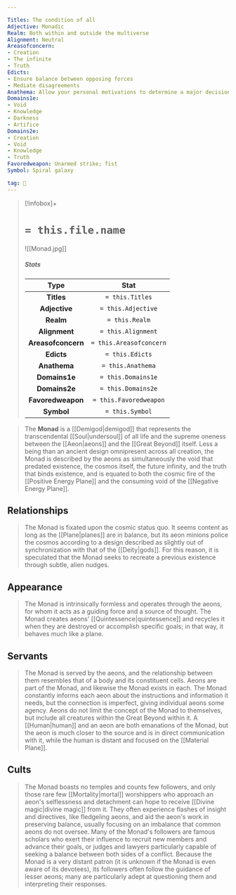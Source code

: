 ```yaml
---

Titles: The condition of all
Adjective: Monadic
Realm: Both within and outside the multiverse
Alignment: Neutral
Areasofconcern:
- Creation
- The infinite
- Truth
Edicts:
- Ensure balance between opposing forces
- Mediate disagreements
Anathema: Allow your personal motivations to determine a major decision
Domains1e:
- Void
- Knowledge
- Darkness
- Artifice
Domains2e:
- Creation
- Void
- Knowledge
- Truth
Favoredweapon: Unarmed strike; fist
Symbol: Spiral galaxy

tag: 🙏
---
```


> [!infobox]+
> #  `= this.file.name`
> ![[Monad.jpg]]
> ##### Stats
> Type | Stat |
> :---:|:---:|
> **Titles** | `= this.Titles` |
> **Adjective** | `= this.Adjective` |
> **Realm** | `= this.Realm` |
> **Alignment** | `= this.Alignment` |
> **Areasofconcern** | `= this.Areasofconcern` |
> **Edicts** | `= this.Edicts` |
> **Anathema** | `= this.Anathema` |
> **Domains1e** | `= this.Domains1e` |
> **Domains2e** | `= this.Domains2e` |
> **Favoredweapon** | `= this.Favoredweapon` |
> **Symbol** | `= this.Symbol` |



> The **Monad** is a [[Demigod|demigod]] that represents the transcendental [[Soul|undersoul]] of all life and the supreme oneness between the [[Aeon|aeons]] and the [[Great Beyond]] itself. Less a being than an ancient design omnipresent across all creation, the Monad is described by the aeons as simultaneously the void that predated existence, the cosmos itself, the future infinity, and the truth that binds existence, and is equated to both the cosmic fire of the [[Positive Energy Plane]] and the consuming void of the [[Negative Energy Plane]].



## Relationships

> The Monad is fixated upon the cosmic status quo. It seems content as long as the [[Plane|planes]] are in balance, but its aeon minions police the cosmos according to a design described as slightly out of synchronization with that of the [[Deity|gods]]. For this reason, it is speculated that the Monad seeks to recreate a previous existence through subtle, alien nudges.


## Appearance

> The Monad is intrinsically formless and operates through the aeons, for whom it acts as a guiding force and a source of thought. The Monad creates aeons' [[Quintessence|quintessence]] and recycles it when they are destroyed or accomplish specific goals; in that way, it behaves much like a plane.


## Servants

> The Monad is served by the aeons, and the relationship between them resembles that of a body and its constituent cells. Aeons are part of the Monad, and likewise the Monad exists in each. The Monad constantly informs each aeon about the instructions and information it needs, but the connection is imperfect, giving individual aeons some agency.
> Aeons do not limit the concept of the Monad to themselves, but include all creatures within the Great Beyond within it. A [[Human|human]] and an aeon are both emanations of the Monad, but the aeon is much closer to the source and is in direct communication with it, while the human is distant and focused on the [[Material Plane]].


## Cults

> The Monad boasts no temples and counts few followers, and only those rare few [[Mortality|mortal]] worshippers who approach an aeon's selflessness and detachment can hope to receive [[Divine magic|divine magic]] from it. They often experience flashes of insight and directives, like fledgeling aeons, and aid the aeon's work in preserving balance, usually focusing on an imbalance that common aeons do not oversee. Many of the Monad's followers are famous scholars who exert their influence to recruit new members and advance their goals, or judges and lawyers particularly capable of seeking a balance between both sides of a conflict. Because the Monad is a very distant patron (it is unknown if the Monad is even aware of its devotees), its followers often follow the guidance of lesser aeons; many are particularly adept at questioning them and interpreting their responses.








